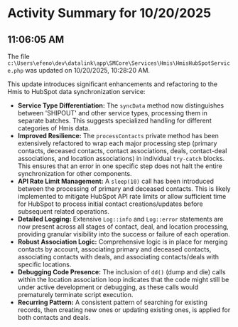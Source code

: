 # Activity Summary for 10/20/2025

## 11:06:05 AM
The file `c:\Users\efeno\dev\datalink\app\SMCore\Services\Hmis\HmisHubSpotService.php` was updated on 10/20/2025, 10:28:20 AM.

This update introduces significant enhancements and refactoring to the Hmis to HubSpot data synchronization service:

*   **Service Type Differentiation:** The `syncData` method now distinguishes between 'SHIPOUT' and other service types, processing them in separate batches. This suggests specialized handling for different categories of Hmis data.
*   **Improved Resilience:** The `processContacts` private method has been extensively refactored to wrap each major processing step (primary contacts, deceased contacts, contact associations, deals, contact-deal associations, and location associations) in individual `try-catch` blocks. This ensures that an error in one specific step does not halt the entire synchronization for other components.
*   **API Rate Limit Management:** A `sleep(10)` call has been introduced between the processing of primary and deceased contacts. This is likely implemented to mitigate HubSpot API rate limits or allow sufficient time for HubSpot to process initial contact creations/updates before subsequent related operations.
*   **Detailed Logging:** Extensive `Log::info` and `Log::error` statements are now present across all stages of contact, deal, and location processing, providing granular visibility into the success or failure of each operation.
*   **Robust Association Logic:** Comprehensive logic is in place for merging contacts by account, associating primary and deceased contacts, associating contacts with deals, and associating contacts/deals with specific locations.
*   **Debugging Code Presence:** The inclusion of `dd()` (dump and die) calls within the location association loop indicates that the code might still be under active development or debugging, as these calls would prematurely terminate script execution.
*   **Recurring Pattern:** A consistent pattern of searching for existing records, then creating new ones or updating existing ones, is applied for both contacts and deals.